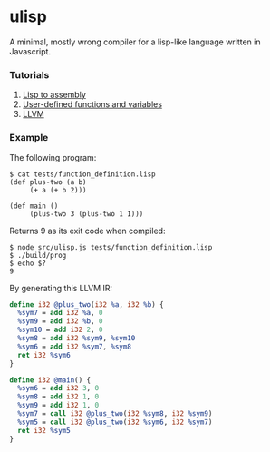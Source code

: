 # ulisp

A minimal, mostly wrong compiler for a lisp-like language
written in Javascript.

### Tutorials

1. [Lisp to assembly](http://notes.eatonphil.com/compiler-basics-lisp-to-assembly.html)
2. [User-defined functions and variables](http://notes.eatonphil.com/compiler-basics-functions.html)
3. [LLVM](http://notes.eatonphil.com/compiler-basics-llvm.html)

### Example

The following program:

```
$ cat tests/function_definition.lisp
(def plus-two (a b)
     (+ a (+ b 2)))
	 
(def main ()
     (plus-two 3 (plus-two 1 1)))
```

Returns 9 as its exit code when compiled:

```
$ node src/ulisp.js tests/function_definition.lisp
$ ./build/prog
$ echo $?
9
```

By generating this LLVM IR:

```llvm
define i32 @plus_two(i32 %a, i32 %b) {
  %sym7 = add i32 %a, 0
  %sym9 = add i32 %b, 0
  %sym10 = add i32 2, 0
  %sym8 = add i32 %sym9, %sym10
  %sym6 = add i32 %sym7, %sym8
  ret i32 %sym6
}

define i32 @main() {
  %sym6 = add i32 3, 0
  %sym8 = add i32 1, 0
  %sym9 = add i32 1, 0
  %sym7 = call i32 @plus_two(i32 %sym8, i32 %sym9)
  %sym5 = call i32 @plus_two(i32 %sym6, i32 %sym7)
  ret i32 %sym5
}
```
